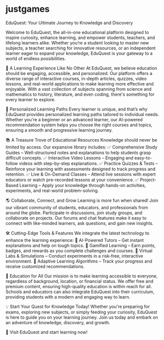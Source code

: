 # justgames
EduQuest: Your Ultimate Journey to Knowledge and Discovery

Welcome to EduQuest, the all-in-one educational platform designed to inspire curiosity, enhance learning, and empower students, teachers, and lifelong learners alike. Whether you’re a student looking to master new subjects, a teacher searching for innovative resources, or an independent learner eager to expand your knowledge, EduQuest is your gateway to a world of endless possibilities.

🚀 A Learning Experience Like No Other
At EduQuest, we believe education should be engaging, accessible, and personalized. Our platform offers a diverse range of interactive courses, in-depth articles, quizzes, video lessons, and real-world applications to make learning more effective and enjoyable. With a vast collection of subjects spanning from science and mathematics to history, literature, and even coding, there's something for every learner to explore.

🎯 Personalized Learning Paths
Every learner is unique, and that’s why EduQuest provides personalized learning paths tailored to individual needs. Whether you're a beginner or an advanced learner, our AI-powered recommendation system helps you choose the right courses and topics, ensuring a smooth and progressive learning journey.

📚 A Treasure Trove of Educational Resources
Knowledge should never be limited by access. Our expansive library includes:
✅ Comprehensive Study Guides – Well-structured notes and explanations to help students grasp difficult concepts.
✅ Interactive Video Lessons – Engaging and easy-to-follow videos with step-by-step explanations.
✅ Practice Quizzes & Tests – Reinforce your learning with assessments designed to track progress and retention.
✅ Live & On-Demand Classes – Attend live sessions with expert educators or watch pre-recorded lessons at your convenience.
✅ Project-Based Learning – Apply your knowledge through hands-on activities, experiments, and real-world problem-solving.

🌎 Collaborate, Connect, and Grow
Learning is more fun when shared! Join our vibrant community of students, educators, and professionals from around the globe. Participate in discussions, join study groups, and collaborate on projects. Our forums and chat features make it easy to connect with like-minded learners, ask questions, and gain new insights.

🛠️ Cutting-Edge Tools & Features
We integrate the latest technology to enhance the learning experience:
🔹 AI-Powered Tutors – Get instant explanations and help on tough topics.
🔹 Gamified Learning – Earn points, badges, and rewards as you complete challenges and courses.
🔹 Virtual Labs & Simulations – Conduct experiments in a risk-free, interactive environment.
🔹 Adaptive Learning Algorithms – Track your progress and receive customized recommendations.

🌟 Education for All
Our mission is to make learning accessible to everyone, regardless of background, location, or financial status. We offer free and premium content, ensuring high-quality education is within reach for all. Schools and educators can also integrate EduQuest into their curriculum, providing students with a modern and engaging way to learn.

💡 Start Your Quest for Knowledge Today!
Whether you're preparing for exams, exploring new subjects, or simply feeding your curiosity, EduQuest is here to guide you on your learning journey. Join us today and embark on an adventure of knowledge, discovery, and growth.

🔗 Visit EduQuest and start learning now!
